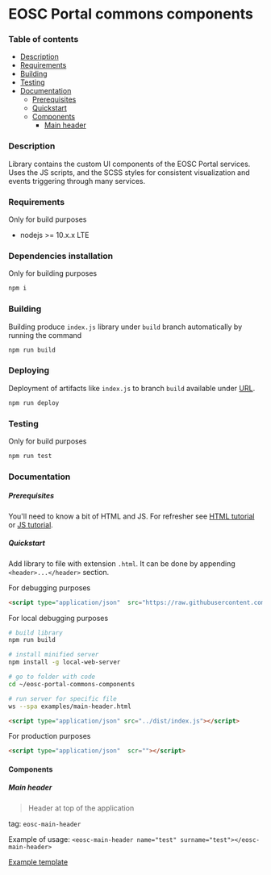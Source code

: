 # EOSC Portal commons components

### Table of contents
- [Description](#description)
- [Requirements](#requirements)
- [Building](#building)
- [Testing](#testing)
- [Documentation](#documentation)
  - [Prerequisites](#prerequisites)
  - [Quickstart](#quickstart)
  - [Components](#components)
    - [Main header](#main-header)

### Description
Library contains the custom UI components of the EOSC Portal services. 
Uses the JS scripts, and the SCSS styles for consistent visualization and events triggering through many services.

### Requirements
Only for build purposes
- nodejs >= 10.x.x LTE

### Dependencies installation
Only for building purposes

```bash
npm i
```

### Building
Building produce `index.js` library under `build` branch automatically by running the command

```bash
npm run build
```

### Deploying
Deployment of artifacts like `index.js` to branch `build` available under [URL](https://raw.githubusercontent.com/cyfronet-fid/eosc-portal-commons-components/build/index.js).

```bash
npm run deploy
```

### Testing
Only for build purposes

```bash
npm run test
```

### Documentation
##### Prerequisites
You'll need to know a bit of HTML and JS. 
For refresher see [HTML tutorial](https://www.w3schools.com/html/) or [JS tutorial](https://www.w3schools.com/js/default.asp).

##### Quickstart
Add library to file with extension `.html`. It can be done by appending `<header>...</header>` section.

For debugging purposes
```html
<script type="application/json"  src="https://raw.githubusercontent.com/cyfronet-fid/eosc-portal-commons-components/build/index.js"></script>
```

For local debugging purposes
```bash
# build library
npm run build

# install minified server
npm install -g local-web-server

# go to folder with code
cd ~/eosc-portal-commons-components

# run server for specific file
ws --spa examples/main-header.html
```
```html
<script type="application/json" src="../dist/index.js"></script>
```

For production purposes
```html
<script type="application/json"  scr=""></script>
```
   
#### Components

##### Main header
> Header at top of the application

tag: `eosc-main-header`

Example of usage: `<eosc-main-header name="test" surname="test"></eosc-main-header>`

[Example template](./examples/main-header.html)